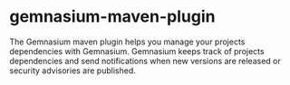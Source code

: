 # gemnasium-maven-plugin
The Gemnasium maven plugin helps you manage your projects dependencies with Gemnasium. Gemnasium keeps track of projects dependencies and send notifications when new versions are released or security advisories are published.
